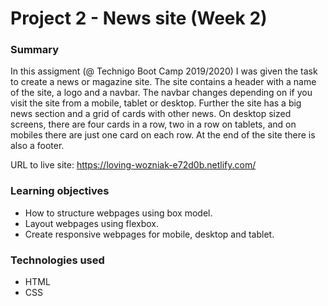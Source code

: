 # Project 2 - News site (Week 2)

### Summary

In this assigment (@ Technigo Boot Camp 2019/2020) I was given the task to create a news or magazine site. The site contains a header with a name of the site, a logo and a navbar. The navbar changes depending on if you visit the site from a mobile, tablet or desktop. Further the site has a big news section and a grid of cards with other news. On desktop sized screens, there are four cards in a row, two in a row on tablets, and on mobiles there are just one card on each row. At the end of the site there is also a footer.

URL to live site: https://loving-wozniak-e72d0b.netlify.com/

### Learning objectives

- How to structure webpages using box model.
- Layout webpages using flexbox.
- Create responsive webpages for mobile, desktop and tablet.

### Technologies used

- HTML
- CSS